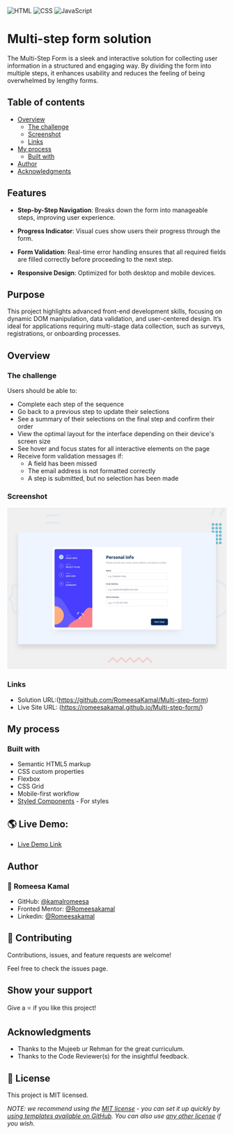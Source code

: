 ![HTML](https://img.shields.io/badge/-HTML-orange) ![CSS](https://img.shields.io/badge/-CSS-blue) ![JavaScript](https://img.shields.io/badge/-JavaScript-yellow)

# Multi-step form solution

The Multi-Step Form is a sleek and interactive solution for collecting user information in a structured and engaging way. By dividing the form into multiple steps, it enhances usability and reduces the feeling of being overwhelmed by lengthy forms.

## Table of contents

- [Overview](#overview)
  - [The challenge](#the-challenge)
  - [Screenshot](#screenshot)
  - [Links](#links)
- [My process](#my-process)
  - [Built with](#built-with)
- [Author](#author)
- [Acknowledgments](#acknowledgments)


## Features

- **Step-by-Step Navigation**: Breaks down the form into manageable steps, improving user experience.

- **Progress Indicator**: Visual cues show users their progress through the form.

- **Form Validation**: Real-time error handling ensures that all required fields are filled correctly before proceeding to the next step.

- **Responsive Design**: Optimized for both desktop and mobile devices.

## Purpose

This project highlights advanced front-end development skills, focusing on dynamic DOM manipulation, data validation, and user-centered design. It’s ideal for applications requiring multi-stage data collection, such as surveys, registrations, or onboarding processes.

## Overview

### The challenge

Users should be able to:

- Complete each step of the sequence
- Go back to a previous step to update their selections
- See a summary of their selections on the final step and confirm their order
- View the optimal layout for the interface depending on their device's screen size
- See hover and focus states for all interactive elements on the page
- Receive form validation messages if:
  - A field has been missed
  - The email address is not formatted correctly
  - A step is submitted, but no selection has been made

### Screenshot

![Design preview for the Multi-step form coding challenge](./design/desktop-preview.jpg)

### Links

- Solution URL:(https://github.com/RomeesaKamal/Multi-step-form)
- Live Site URL: (https://romeesakamal.github.io/Multi-step-form/)

## My process

### Built with

- Semantic HTML5 markup
- CSS custom properties
- Flexbox
- CSS Grid
- Mobile-first workflow
- [Styled Components](https://styled-components.com/) - For styles

## 🌎 Live Demo:

- [Live Demo Link](https://romeesakamal.github.io/Multi-step-form/)


## Author

### 👤 **Romeesa Kamal**

- GitHub: [@kamalromeesa](https://github.com/RomeesaKamal/)
- Fronted Mentor: [@Romeesakamal](https://www.frontendmentor.io/profile/RomeesaKamal)
- Linkedin: [@Romeesakamal](https://www.linkedin.com/in/romeesa-kamal-7864b8342/)

## 🤝 Contributing

Contributions, issues, and feature requests are welcome!

Feel free to check the issues page.

## Show your support

Give a ⭐️ if you like this project!

## Acknowledgments

- Thanks to the Mujeeb ur Rehman for the great curriculum.
- Thanks to the Code Reviewer(s) for the insightful feedback.

## 📝 License

This project is MIT licensed.

_NOTE: we recommend using the [MIT license](https://choosealicense.com/licenses/mit/) - you can set it up quickly by [using templates available on GitHub](https://docs.github.com/en/communities/setting-up-your-project-for-healthy-contributions/adding-a-license-to-a-repository). You can also use [any other license](https://choosealicense.com/licenses/) if you wish._


